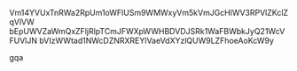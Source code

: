 Vm14YVUxTnRWa2RpUm1oWFlUSm9WMWxyVm5kVmJGcHlWV3RPVlZKclZqVlVW
bEpUWVZaWmQxZFljRlpTCmJFWXpWWHBDVDJSRk1WaFBWbkJyQ21WcVFUVlJN
bVIzWWtad1NWcDZNRXREYlVaeVdXYzlQUW9LZFhoeAoKcW9y

gqa